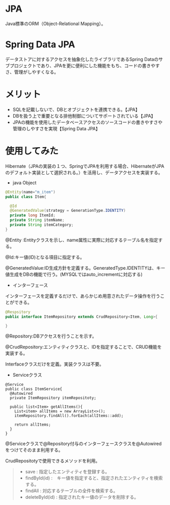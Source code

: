 # JPA
Java標準のORM（Object-Relational Mapping）。
# Spring Data JPA
データストアに対するアクセスを抽象化したライブラリであるSpring Dataのサブプロジェクトであり、JPAを更に便利にした機能をもち、コードの書きやすさ、管理がしやすくなる。

# メリット
* SQLを記載しないで、DBとオブジェクトを連携できる。【JPA】
* DBを扱う上で重要となる排他制御についてサポートされている【JPA】
* JPAの機能を使用したデータベースアクセスのソースコードの書きやすさや管理のしやすさを実現【Spring Data JPA】

# 使用してみた
Hibernate（JPAの実装の１つ、SpringでJPAを利用する場合、HibernateがJPAのデフォルト実装として選択される。）を活用し、データアクセスを実装する。

* java Object
~~~ java
@Entity(name="m_item")
public class Item{

  @Id
  @GeneratedValue(strategy = GenerationType.IDENTITY)
  private long ItemId;
  private String itemName;
  private String itemCategory;
}
~~~
@Entity :Entityクラスを示し、name属性に実際に対応するテーブル名を指定する。

@Id:キー値(ID)となる項目に指定する。

@GeneratedValue:ID生成方針を定義する。GeneratedType.IDENTITYは、キー値生成をDBの機能で行う。(MYSQLではauto_incrementに対応する)

* インターフェース

インターフェースを定義するだけで、あらかじめ用意されたデータ操作を行うことができる。

~~~ java
@Respsitory
public interface ItemRepository extends CrudRepository<Item, Long>{

}
~~~

@Repository:DBアクセスを行うことを示す。

@CrudRepository:エンティティクラスと、IDを指定することで、CRUD機能を実装する。

Interfaceクラスだけを定義。実装クラスは不要。

* Serviceクラス

~~~　
@Service
public class ItemService{
  @Autowired
  private ItemRepository itemRepositoty;
  
  public list<Item> getAllItems(){
    List<item> allItems = new ArrayList<>();
    itemRepository.findAll().forEach(allItems::add);
    
    return allItems;
  }
}
~~~

@Serviceクラスで@Repository付与のインターフェースクラスを@Autowiredをつけてそのまま利用する。

CrudRepositotyで使用できるメソッドを利用。

> * save : 指定したエンティティを登録する。
> * findById(id) :　キー値を指定すると、指定されたエンティティを検索する。
> * findAll : 対応するテーブルの全件を検索する。
> * deleteById(id) : 指定されたキー値のデータを削除する。
